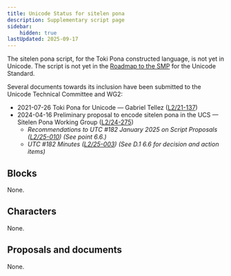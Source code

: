 ```yaml
---
title: Unicode Status for sitelen pona
description: Supplementary script page
sidebar:
    hidden: true
lastUpdated: 2025-09-17
---
```


The sitelen pona script, for the Toki Pona constructed language, is not yet in Unicode. The script is not yet in the [Roadmap to the SMP](http://www.unicode.org/roadmaps/smp/) for the Unicode Standard. 

Several documents towards its inclusion have been submitted to the Unicode Technical Committee and WG2:
- 2021-07-26 Toki Pona for Unicode — Gabriel Tellez ([L2/21-137](http://www.unicode.org/cgi-bin/GetMatchingDocs.pl?L2/21-137))
- 2024-04-16 Preliminary proposal to encode sitelen pona in the UCS — Sitelen Pona Working Group ([L2/24-275](http://www.unicode.org/cgi-bin/GetMatchingDocs.pl?L2/24-275))
  - _Recommendations to UTC #182 January 2025 on Script Proposals ([L2/25-010](http://www.unicode.org/cgi-bin/GetMatchingDocs.pl?L2/25-010)) (See point 6.6.)_
  - _UTC #182 Minutes ([L2/25-003](https://www.unicode.org/L2/L2025/25003.htm)) (See D.1 6.6 for decision and action items)_

## Blocks

None.

## Characters

None.

## Proposals and documents

None.
